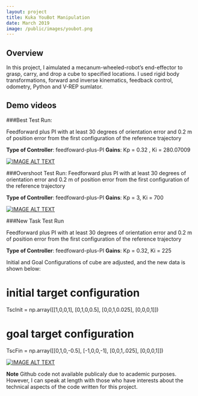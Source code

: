 ```yaml
---
layout: project
title: Kuka YouBot Manipulation
date: March 2019
image: /public/images/youbot.png
---
```


## Overview
In this project, I aimulated a mecanum-wheeled-robot’s end-effector to grasp, carry, and drop a cube to specified locations. I used rigid body transformations, forward and inverse kinematics, feedback control, odometry, Python and V-REP sumlator. 


## Demo videos

###Best Test Run:

Feedforward plus PI with at least 30 degrees of orientation error and
0.2 m of position error from the first configuration of the reference
trajectory

**Type of Controller**: feedfoward-plus-PI
**Gains**: Kp = 0.32 , Ki = 280.07009

[![IMAGE ALT TEXT](http://img.youtube.com/vi/DXQIR7oyLqs/0.jpg)](http://www.youtube.com/watch?DXQIR7oyLqs "Best case")


###Overshoot Test Run:
Feedforward plus PI with at least 30 degrees of orientation error and
0.2 m of position error from the first configuration of the reference
trajectory

**Type of Controller**: feedfoward-plus-PI
**Gains**: Kp = 3, Ki = 700

[![IMAGE ALT TEXT](http://img.youtube.com/vi/SJRg97WYugo/0.jpg)](http://www.youtube.com/watch?v=SJRg97WYugo "Overshoot Case") 

###New Task Test Run

Feedforward plus PI with at least 30 degrees of orientation error and
0.2 m of position error from the first configuration of the reference
trajectory

**Type of Controller**: feedfoward-plus-PI
**Gains**: Kp = 0.32, Ki = 225

Initial and Goal Configurations of cube are adjusted, and the new data is shown below:

# initial target configuration
TscInit = np.array([[1,0,0,1],
                    [0,1,0,0.5],
                    [0,0,1,0.025],
                    [0,0,0,1]])
# goal target configuration
TscFin = np.array([[0,1,0,-0.5],
                    [-1,0,0,-1],
                    [0,0,1,.025],
                    [0,0,0,1]])
           
[![IMAGE ALT TEXT](http://img.youtube.com/vi/FwEzuXzw9Dg/0.jpg)](http://www.youtube.com/watch?v=p3Trt9g9HSE "New Task") 

**Note**
Github code not available publicaly due to academic purposes. However, I can speak at length with those who have interests about the technical aspects of the code written for this project. 
